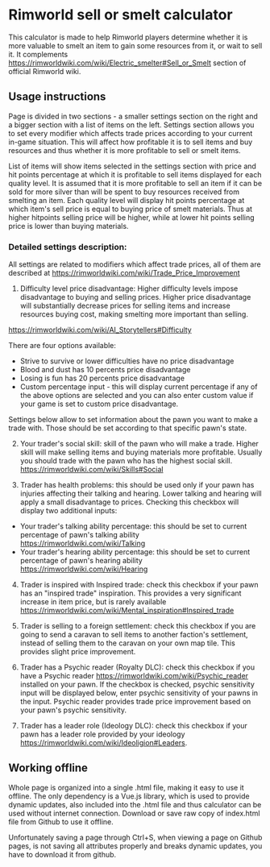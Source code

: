# Rimworld sell or smelt calculator
 
This calculator is made to help Rimworld players determine whether it is more valuable to smelt an item to gain some resources from it, or wait to sell it.
It complements https://rimworldwiki.com/wiki/Electric_smelter#Sell_or_Smelt section of official Rimworld wiki.
 
## Usage instructions
 
Page is divided in two sections - a smaller settings section on the right and a bigger section with a list of items on the left.
Settings section allows you to set every modifier which affects trade prices according to your current in-game situation. This will affect how profitable it is to sell items and buy resources and thus whether it is more profitable to sell or smelt items.
 
List of items will show items selected in the settings section with price and hit points percentage at which it is profitable to sell items displayed for each quality level. It is assumed that it is more profitable to sell an item if it can be sold for more silver than will be spent to buy resources received from smelting an item. Each quality level will display hit points percentage at which item's sell price is equal to buying price of smelt materials. Thus at higher hitpoints selling price will be higher, while at lower hit points selling price is lower than buying materials.
 
### Detailed settings description:
 
All settings are related to modifiers which affect trade prices, all of them are described at https://rimworldwiki.com/wiki/Trade_Price_Improvement
 
1. Difficulty level price disadvantage: Higher difficulty levels impose disadvantage to buying and selling prices. Higher price disadvantage will substantially decrease prices for selling items and increase resources buying cost, making smelting more important than selling.
 
https://rimworldwiki.com/wiki/AI_Storytellers#Difficulty
 
There are four options available:
- Strive to survive or lower difficulties have no price disadvantage
- Blood and dust has 10 percents price disadvantage
- Losing is fun has 20 percents price disadvantage
- Custom percentage input - this will display current percentage if any of the above options are selected and you can also enter custom value if your game is set to custom price disadvantage.
 
Settings below allow to set information about the pawn you want to make a trade with. Those should be set according to that specific pawn's state.
 
2. Your trader's social skill: skill of the pawn who will make a trade. Higher skill will make selling items and buying materials more profitable. Usually you should trade with the pawn who has the highest social skill. https://rimworldwiki.com/wiki/Skills#Social

3. Trader has health problems: this should be used only if your pawn has injuries affecting their talking and hearing. Lower talking and hearing will apply a small disadvantage to prices. Checking this checkbox will display two additional inputs:
- Your trader's talking ability percentage: this should be set to current percentage of pawn's talking ability https://rimworldwiki.com/wiki/Talking
- Your trader's hearing ability percentage: this should be set to current percentage of pawn's hearing ability https://rimworldwiki.com/wiki/Hearing

4. Trader is inspired with Inspired trade: check this checkbox if your pawn has an "inspired trade" inspiration. This provides a very significant increase in item price, but is rarely available https://rimworldwiki.com/wiki/Mental_inspiration#Inspired_trade

5. Trader is selling to a foreign settlement: check this checkbox if you are going to send a caravan to sell items to another faction's settlement, instead of selling them to the caravan on your own map tile. This provides slight price improvement.

6. Trader has a Psychic reader (Royalty DLC): check this checkbox if you have a Psychic reader https://rimworldwiki.com/wiki/Psychic_reader installed on your pawn. If the checkbox is checked, psychic sensitivity input will be displayed below, enter psychic sensitivity of your pawns in the input. Psychic reader provides trade price improvement based on your pawn's psychic sensitivity.

7. Trader has a leader role (Ideology DLC): check this checkbox if your pawn has a leader role provided by your ideology https://rimworldwiki.com/wiki/Ideoligion#Leaders.
 
## Working offline
 
Whole page is organized into a single .html file, making it easy to use it offline. The only dependency is a Vue.js library, which is used to provide dynamic updates, also included into the .html file and thus calculator can be used without internet connection. Download or save raw copy of index.html file from Github to use it offline.
 
Unfortunately saving a page through Ctrl+S, when viewing a page on Github pages, is not saving all attributes properly and breaks dynamic updates, you have to download it from github.